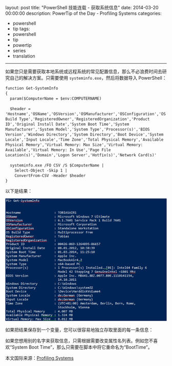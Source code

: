 ﻿layout: post
title: "PowerShell 技能连载 - 获取系统信息"
date: 2014-03-20 00:00:00
description: PowerTip of the Day - Profiling Systems
categories:
- powershell
- tip
tags:
- powershell
- tip
- powertip
- series
- translation
---
如果您只是需要获取本地系统或远程系统的常见配置信息，那么不必浪费时间去研究自己的解决方案。只需要使用 `systeminfo.exe`，然后将数据导入 PowerShell：

    function Get-SystemInfo
    {
      param($ComputerName = $env:COMPUTERNAME)
    
      $header = 'Hostname','OSName','OSVersion','OSManufacturer','OSConfiguration','OS Build Type','RegisteredOwner','RegisteredOrganization','Product ID','Original Install Date','System Boot Time','System Manufacturer','System Model','System Type','Processor(s)','BIOS Version','Windows Directory','System Directory','Boot Device','System Locale','Input Locale','Time Zone','Total Physical Memory','Available Physical Memory','Virtual Memory: Max Size','Virtual Memory: Available','Virtual Memory: In Use','Page File Location(s)','Domain','Logon Server','Hotfix(s)','Network Card(s)'
    
      systeminfo.exe /FO CSV /S $ComputerName |
        Select-Object -Skip 1 | 
        ConvertFrom-CSV -Header $header 
    } 

以下是结果：

![](/img/2014-03-20-profiling-systems-001.png)

如果把结果保存到一个变量，您可以很容易地独立存取里面的每一条信息：


如果您想用别的名字来获取信息，只需根据需要改变属性名列表。例如您不喜欢“System Boot Time”，那么只需要在脚本中将它重命名为“BootTime”。

<!--more-->
本文国际来源：[Profiling Systems](http://community.idera.com/powershell/powertips/b/tips/posts/profiling-systems)
